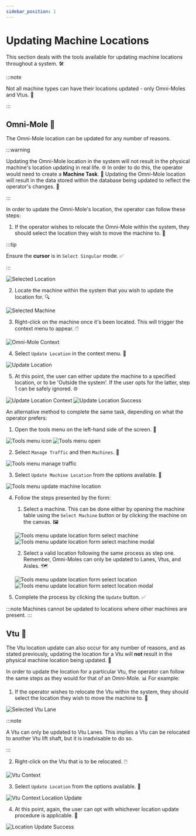 ```yaml
---
sidebar_position: 1
---
```

# Updating Machine Locations

This section deals with the tools available for updating machine locations throughout a system. 🛠️

:::note

Not all machine types can have their locations updated - only Omni-Moles and Vtus. 🚫

:::

## Omni-Mole 🤖

The Omni-Mole location can be updated for any number of reasons. 

:::warning

Updating the Omni-Mole location in the system will not result in the physical machine's location updating in real life. 🌐 In order to do this, the operator would need to create a __Machine Task__. 📝 Updating the Omni-Mole location will result in the data stored within the database being updated to reflect the operator's changes. 💾

:::

In order to update the Omni-Mole's location, the operator can follow these steps:

1. If the operator wishes to relocate the Omni-Mole within the system, they should select the location they wish to move the machine to. 📍

:::tip

Ensure the __cursor__ is in `Select Singular` mode. ✅

:::

![Selected Location](assets/systems-view-selected-location.png)


2. Locate the machine within the system that you wish to update the location for. 🔍

![Selected Machine](assets/systems-view-selected-machine.png)


3. Right-click on the machine once it's been located. This will trigger the context menu to appear. 🖱️

![Omni-Mole Context](assets/raw/systems-view-omnimole-context-raw.png)

4. Select `Update Location` in the context menu. 📌

![Update Location](assets/systems-view-omnimole-context.png)

5. At this point, the user can either update the machine to a specified location, or to be 'Outside the system'. If the user opts for the latter, step 1 can be safely ignored. 🌐
   
![Update Location Context](assets/systems-view-omnimole-context-update-location.png)
![Update Location Success](assets/systems-view-omnimole-context-update-location-success.png)
                                                   
An alternative method to complete the same task, depending on what the operator prefers:

1. Open the tools menu on the left-hand side of the screen. 🧰

![Tools menu icon](assets/systems-view-tools-menu-icon.png)
![Tools menu open](assets/systems-view-tools-menu.png)

2. Select `Manage Traffic` and then `Machines`. 🚦

![Tools menu manage traffic](assets/systems-view-tools-menu-traffic.png)

3. Select `Update Machine Location` from the options available. 🔄

![Tools menu update machine location](assets/systems-view-tools-menu-traffic-machines.png)

4. Follow the steps presented by the form:

   1. Select a machine. This can be done either by opening the machine table using the `Select Machine` button or by clicking the machine on the canvas. 🖼️

    ![Tools menu update location form select machine](assets/systems-view-tools-menu-traffic-machines-select.png)
    ![Tools menu update location form select machine modal](assets/systems-view-tools-menu-traffic-machines-select-modal.png)

   2. Select a valid location following the same process as step one. Remember, Omni-Moles can only be updated to Lanes, Vtus, and Aisles. 🗺️

    ![Tools menu update location form select location](assets/systems-view-tools-menu-traffic-machines-select-location.png)
    ![Tools menu update location form select location modal](assets/systems-view-tools-menu-traffic-machines-select-location-modal.png)

5. Complete the process by clicking the `Update` button. ✅

:::note
Machines cannot be updated to locations where other machines are present. 
:::

## Vtu 🚚

The Vtu location update can also occur for any number of reasons, and as stated previously, updating the location for a Vtu will **not** result in the physical machine location being updated. 🔄

In order to update the location for a particular Vtu, the operator can follow the same steps as they would for that of an Omni-Mole. 📊
For example:

1. If the operator wishes to relocate the Vtu within the system, they should select the location they wish to move the machine to. 📍

![Selected Vtu Lane](assets/systems-view-selected-vtu-lane.png)

:::note

A Vtu can only be updated to Vtu Lanes. This implies a Vtu can be relocated to another Vtu lift shaft, but it is inadvisable to do so.

:::

2. Right-click on the Vtu that is to be relocated. 🖱️

![Vtu Context](assets/systems-view-vtu-context-menu.png)

3. Select `Update Location` from the options available. 📌

![Vtu Context Location Update](assets/systems-view-vtu-context-menu-update-location.png)

4. At this point, again, the user can opt with whichever location update procedure is applicable. 🔄

![Location Update Success](assets/systems-view-vtu-context-menu-update-location-success.png)
